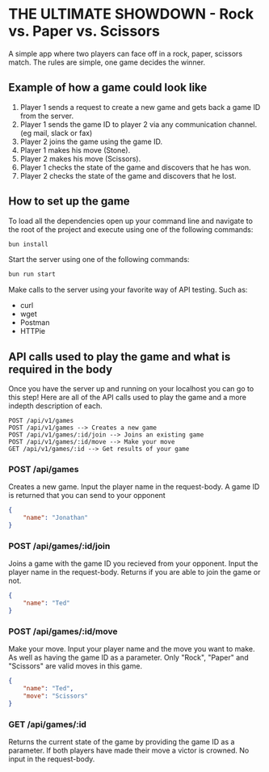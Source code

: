 # THE ULTIMATE SHOWDOWN - Rock vs. Paper vs. Scissors

A simple app where two players can face off in a rock, paper, scissors match.
The rules are simple, one game decides the winner.

## Example of how a game could look like

1. Player 1 sends a request to create a new game and gets back a game ID from the server.
2. Player 1 sends the game ID to player 2 via any communication channel. (eg mail, slack or fax)
3. Player 2 joins the game using the game ID.
4. Player 1 makes his move (Stone).
5. Player 2 makes his move (Scissors).
6. Player 1 checks the state of the game and discovers that he has won.
7. Player 2 checks the state of the game and discovers that he lost.

## How to set up the game

To load all the dependencies open up your command line and navigate to the root of the
project and execute using one of the following commands:

```bash
bun install
```

Start the server using one of the following commands:

```bash
bun run start
```

Make calls to the server using your favorite way of API testing. Such as:

- curl
- wget
- Postman
- HTTPie

## API calls used to play the game and what is required in the body

Once you have the server up and running on your localhost you can go to this step!
Here are all of the API calls used to play the game and a more indepth description of each.

```
POST /api/v1/games
POST /api/v1/games --> Creates a new game
POST /api/v1/games/:id/join --> Joins an existing game
POST /api/v1/games/:id/move --> Make your move
GET /api/v1/games/:id --> Get results of your game
```

### POST /api/games

Creates a new game. Input the player name in the request-body.
A game ID is returned that you can send to your opponent

```json
{
	"name": "Jonathan"
}
```

### POST /api/games/:id/join

Joins a game with the game ID you recieved from your opponent.
Input the player name in the request-body. Returns if you are able to join the game or not.

```json
{
	"name": "Ted"
}
```

### POST /api/games/:id/move

Make your move. Input your player name and the move you want to make. As well as having the game ID as a parameter.
Only "Rock", "Paper" and "Scissors" are valid moves in this game.

```json
{
	"name": "Ted",
	"move": "Scissors"
}
```

### GET /api/games/:id

Returns the current state of the game by providing the game ID as a parameter. If both players have made their move a victor is crowned.
No input in the request-body.
